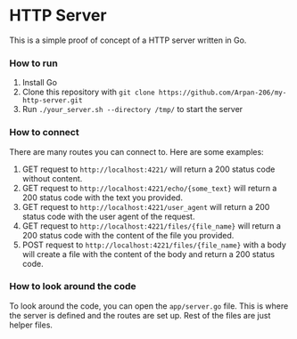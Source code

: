# HTTP Server
This is a simple proof of concept of a HTTP server written in Go.


### How to run

1. Install Go
2. Clone this repository with `git clone https://github.com/Arpan-206/my-http-server.git`
3. Run `./your_server.sh --directory /tmp/` to start the server

### How to connect
There are many routes you can connect to. Here are some examples:

1. GET request to `http://localhost:4221/` will return a 200 status code without content.
2. GET request to `http://localhost:4221/echo/{some_text}` will return a 200 status code with the text you provided.
3. GET request to `http://localhost:4221/user_agent` will return a 200 status code with the user agent of the request.
4. GET request to `http://localhost:4221/files/{file_name}` will return a 200 status code with the content of the file you provided.
5. POST request to `http://localhost:4221/files/{file_name}` with a body will create a file with the content of the body and return a 200 status code.


### How to look around the code
To look around the code, you can open the `app/server.go` file. This is where the server is defined and the routes are set up. Rest of the files are just helper files.
